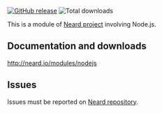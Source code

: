 [![GitHub release](https://img.shields.io/github/release/neard/module-nodejs.svg?style=flat-square)](https://github.com/neard/module-nodejs/releases/latest)
![Total downloads](https://img.shields.io/github/downloads/neard/module-nodejs/total.svg?style=flat-square)

This is a module of [Neard project](https://github.com/neard/neard) involving Node.js.

## Documentation and downloads

http://neard.io/modules/nodejs

## Issues

Issues must be reported on [Neard repository](https://github.com/neard/neard/issues).

